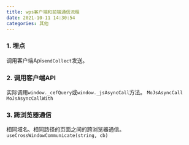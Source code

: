 ```yaml
---
title: wps客户端和前端通信流程
date: 2021-10-11 14:30:54
categories: 其他
---
```

### 1. 埋点
调用客户端Api`sendCollect`发送。

### 2. 调用客户端API
实际调用`window._cefQuery`或`window._jsAsyncCall`方法。
`MoJsAsyncCall`
`MoJsAsyncCallWith`

### 3. 跨浏览器通信
相同域名、相同路径的页面之间的跨浏览器通信。`useCrossWindowCommunicate(string, cb)`